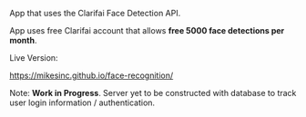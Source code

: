 App that uses the Clarifai Face Detection API.

App uses free Clarifai account that allows **free 5000 face detections per month**.

Live Version:

https://mikesinc.github.io/face-recognition/

Note: **Work in Progress**. Server yet to be constructed with database to track user login information / authentication.
